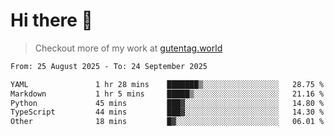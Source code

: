# Hi there 👋

> Checkout more of my work at [gutentag.world](https://www.gutentag.world)

<!--
**samgutentag/samgutentag** is a ✨ _special_ ✨ repository because its `README.md` (this file) appears on your GitHub profile.

Here are some ideas to get you started:

- 🔭 I’m currently working on ...
- 🌱 I’m currently learning ...
- 👯 I’m looking to collaborate on ...
- 🤔 I’m looking for help with ...
- 💬 Ask me about ...
- 📫 How to reach me: ...
- 😄 Pronouns: ...
- ⚡ Fun fact: ...
-->

<!-- https://github.com/marketplace/actions/profile-readme-development-stats -->
<!--START_SECTION:waka-->

```txt
From: 25 August 2025 - To: 24 September 2025

YAML               1 hr 28 mins    ███████▒░░░░░░░░░░░░░░░░░   28.75 %
Markdown           1 hr 5 mins     █████▒░░░░░░░░░░░░░░░░░░░   21.16 %
Python             45 mins         ███▓░░░░░░░░░░░░░░░░░░░░░   14.80 %
TypeScript         44 mins         ███▓░░░░░░░░░░░░░░░░░░░░░   14.30 %
Other              18 mins         █▓░░░░░░░░░░░░░░░░░░░░░░░   06.01 %
```

<!--END_SECTION:waka-->
